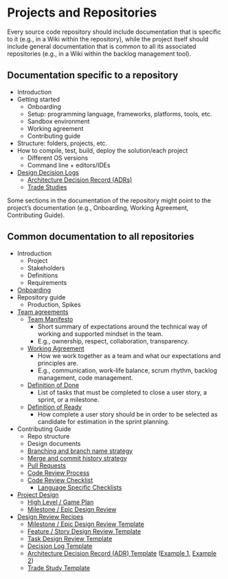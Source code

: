# Projects and Repositories

Every source code repository should include documentation that is specific to it (e.g., in a Wiki within the repository), while the project itself should include general documentation that is common to all its associated repositories (e.g., in a Wiki within the backlog management tool).

## Documentation specific to a repository

- Introduction
- Getting started
  - Onboarding
  - Setup: programming language, frameworks, platforms, tools, etc.
  - Sandbox environment
  - Working agreement
  - Contributing guide
- Structure: folders, projects, etc.
- How to compile, test, build, deploy the solution/each project
  - Different OS versions
  - Command line + editors/IDEs
- [Design Decision Logs](../../design/design_reviews/decision_log/decision_log.md)
  - [Architecture Decision Record (ADRs)](../../design/design_reviews/decision_log/decision_log.md#architecture_decision_record_(ADR))
  - [Trade Studies](../../design/design_reviews/trade_studies/trade_studies.md)

Some sections in the documentation of the repository might point to the project’s documentation (e.g., Onboarding, Working Agreement, Contributing Guide).

## Common documentation to all repositories

- Introduction
  - Project
  - Stakeholders
  - Definitions
  - Requirements
- [Onboarding](../../developer_experience/onboarding_guide_template.md)
- Repository guide
  - Production, Spikes
- [Team agreements](../../agile_development/advanced_topics/team_agreements/team_agreements.md)
  - [Team Manifesto](../../agile_development/advanced_topics/team_agreements/team_manifesto.md)
    - Short summary of expectations around the technical way of working and supported mindset in the team.
    - E.g., ownership, respect, collaboration, transparency.
  - [Working Agreement](../../agile_development/advanced_topics/team_agreements/working_agreements.md)
    - How we work together as a team and what our expectations and principles are.
    - E.g., communication, work-life balance, scrum rhythm, backlog management, code management.
  - [Definition of Done](../../agile_development/advanced_topics/team_agreements/definition_of_done.md)
    - List of tasks that must be completed to close a user story, a sprint, or a milestone.
  - [Definition of Ready](../../agile_development/advanced_topics/team_agreements/definition_of_ready.md)
    - How complete a user story should be in order to be selected as candidate for estimation in the sprint planning.
- Contributing Guide
  - Repo structure
  - Design documents
  - [Branching and branch name strategy](../../source_control/naming_branches.md)
  - [Merge and commit history strategy](../../source_control/merge_strategies.md)
  - [Pull Requests](./pull_requests.md)
  - [Code Review Process](../../code_reviews/code_reviews.md)
  - [Code Review Checklist](../../code_reviews/process_guidance/reviewer_guidance.md)
    - [Language Specific Checklists](../../code_reviews/recipes/recipes.md)
- [Project Design](../../design/design_reviews/design_reviews.md)
  - [High Level / Game Plan](../../design/design_reviews/recipes/high_level_design_recipe.md)
  - [Milestone / Epic Design Review](../../design/design_reviews/recipes/milestone_epic_design_review_recipe.md)
- [Design Review Recipes](../../design/design_reviews/design_reviews.md#Recipes)
  - [Milestone / Epic Design Review Template](../../design/design_reviews/recipes/milestone_epic_design_review_template.md)
  - [Feature / Story Design Review Template](../../design/design_reviews/recipes/feature_story_design_review_template.md)
  - [Task Design Review Template](../../design/design_reviews/recipes/task_design_review_template.md)
  - [Decision Log Template](../../design/design_reviews/decision_log/doc/decision_log.md)
  - [Architecture Decision Record (ADR) Template](../../design/design_reviews/decision_log/decision_log.md#architecture_decision_record_(ADR)) ([Example 1](../../design/design_reviews/decision_log/doc/adr/0001_record_architecture_decisions.md),
    [Example 2](../../design/design_reviews/decision_log/doc/adr/0002_app_level_logging.md))
  - [Trade Study Template](../../design/design_reviews/trade_studies/template.md)
